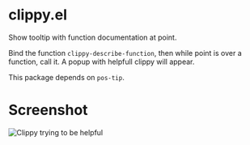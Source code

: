 clippy.el
=========

Show tooltip with function documentation at point.

Bind the function `clippy-describe-function`, then while point is
over a function, call it.  A popup with helpfull clippy will
appear.

This package depends on `pos-tip`.

Screenshot
=========

![Clippy trying to be helpful](https://raw.github.com/Fuco1/clippy.el/master/clippy.png)
